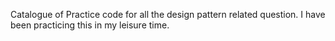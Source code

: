 Catalogue of Practice code for all the design pattern related question. I have been practicing this in my leisure time.
